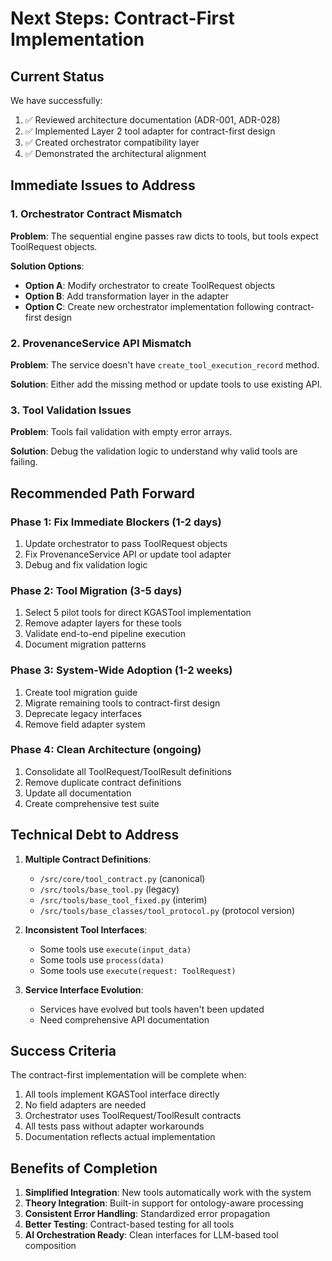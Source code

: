 # Next Steps: Contract-First Implementation

## Current Status

We have successfully:
1. ✅ Reviewed architecture documentation (ADR-001, ADR-028)
2. ✅ Implemented Layer 2 tool adapter for contract-first design
3. ✅ Created orchestrator compatibility layer
4. ✅ Demonstrated the architectural alignment

## Immediate Issues to Address

### 1. Orchestrator Contract Mismatch
**Problem**: The sequential engine passes raw dicts to tools, but tools expect ToolRequest objects.

**Solution Options**:
- **Option A**: Modify orchestrator to create ToolRequest objects
- **Option B**: Add transformation layer in the adapter
- **Option C**: Create new orchestrator implementation following contract-first design

### 2. ProvenanceService API Mismatch
**Problem**: The service doesn't have `create_tool_execution_record` method.

**Solution**: Either add the missing method or update tools to use existing API.

### 3. Tool Validation Issues
**Problem**: Tools fail validation with empty error arrays.

**Solution**: Debug the validation logic to understand why valid tools are failing.

## Recommended Path Forward

### Phase 1: Fix Immediate Blockers (1-2 days)
1. Update orchestrator to pass ToolRequest objects
2. Fix ProvenanceService API or update tool adapter
3. Debug and fix validation logic

### Phase 2: Tool Migration (3-5 days)
1. Select 5 pilot tools for direct KGASTool implementation
2. Remove adapter layers for these tools
3. Validate end-to-end pipeline execution
4. Document migration patterns

### Phase 3: System-Wide Adoption (1-2 weeks)
1. Create tool migration guide
2. Migrate remaining tools to contract-first design
3. Deprecate legacy interfaces
4. Remove field adapter system

### Phase 4: Clean Architecture (ongoing)
1. Consolidate all ToolRequest/ToolResult definitions
2. Remove duplicate contract definitions
3. Update all documentation
4. Create comprehensive test suite

## Technical Debt to Address

1. **Multiple Contract Definitions**: 
   - `/src/core/tool_contract.py` (canonical)
   - `/src/tools/base_tool.py` (legacy)
   - `/src/tools/base_tool_fixed.py` (interim)
   - `/src/tools/base_classes/tool_protocol.py` (protocol version)

2. **Inconsistent Tool Interfaces**:
   - Some tools use `execute(input_data)`
   - Some tools use `process(data)`
   - Some tools use `execute(request: ToolRequest)`

3. **Service Interface Evolution**:
   - Services have evolved but tools haven't been updated
   - Need comprehensive API documentation

## Success Criteria

The contract-first implementation will be complete when:
1. All tools implement KGASTool interface directly
2. No field adapters are needed
3. Orchestrator uses ToolRequest/ToolResult contracts
4. All tests pass without adapter workarounds
5. Documentation reflects actual implementation

## Benefits of Completion

1. **Simplified Integration**: New tools automatically work with the system
2. **Theory Integration**: Built-in support for ontology-aware processing
3. **Consistent Error Handling**: Standardized error propagation
4. **Better Testing**: Contract-based testing for all tools
5. **AI Orchestration Ready**: Clean interfaces for LLM-based tool composition